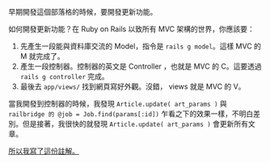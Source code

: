 早期開發這個部落格的時候，要開發更新功能。

如何開發更新功能？在 Ruby on Rails 以致所有 MVC 架構的世界，你應該要：

1. 先產生一段能與資料庫交流的 Model，指令是 `rails g model`。這樣 MVC 的 M 就完成了。
2. 產生一段控制器。控制器的英文是 Controller ，也就是 MVC 的 C。這要透過 `rails g controller` 完成。
3. 最後去 `app/views/` 找到網頁寫好外觀。沒錯， views 就是 MVC 的 V。

當我開發到控制器的時候，我發現 `Article.update( art_params )` 與 `railbridge 的 @job = Job.find(params[:id])` 乍看之下的效果一樣，不明白差別。但是接著，我很快的就發現 `Article.update( art_params )` 會更新所有文章。

[所以我寫了這份註解。](https://github.com/iigmir/iismmx-rails-blog/commit/bd74bf7d19b237fd742aa73461b3cdd6b872c782#diff-a9812d4e3b1838fb7f02de4aa31d8033)